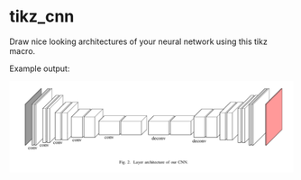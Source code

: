 # tikz_cnn

Draw nice looking architectures of your neural network using this tikz macro.

Example output:

![](output.png?raw=true)
